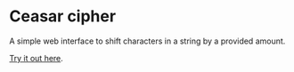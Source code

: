 # Ceasar cipher
A simple web interface to shift characters in a string by a provided amount.

[Try it out here](https://stormy-ravine-45110.herokuapp.com).
